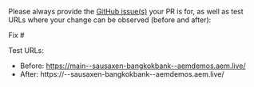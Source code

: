Please always provide the [GitHub issue(s)](../issues) your PR is for, as well as test URLs where your change can be observed (before and after):

Fix #<gh-issue-id>

Test URLs:
- Before: https://main--sausaxen-bangkokbank--aemdemos.aem.live/
- After: https://<branch>--sausaxen-bangkokbank--aemdemos.aem.live/
